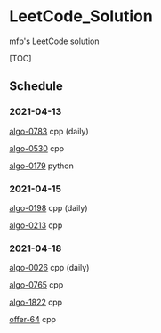 # LeetCode_Solution
mfp's LeetCode solution

[TOC]

## Schedule

### 2021-04-13

[algo-0783](https://leetcode-cn.com/problems/minimum-distance-between-bst-nodes/)   cpp   (daily)

[algo-0530](https://leetcode-cn.com/problems/minimum-absolute-difference-in-bst/)   cpp

[algo-0179](https://leetcode-cn.com/problems/largest-number/)   python

### 2021-04-15

[algo-0198](https://leetcode-cn.com/problems/house-robber/)   cpp   (daily)

[algo-0213](https://leetcode-cn.com/problems/house-robber-ii/)   cpp

### 2021-04-18

[algo-0026](https://leetcode-cn.com/problems/remove-duplicates-from-sorted-array/)   cpp   (daily)

[algo-0765](https://leetcode-cn.com/problems/couples-holding-hands/)   cpp

[algo-1822](https://leetcode-cn.com/problems/sign-of-the-product-of-an-array/)   cpp

[offer-64](https://leetcode-cn.com/problems/qiu-12n-lcof/)   cpp